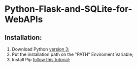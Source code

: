 # Python-Flask-and-SQLite-for-WebAPIs

## Installation:
1. Download Python [version 3](https://www.python.org/downloads/);
2. Put the installation path on the "PATH" Enviroment Variable;
3. Install Pip [follow this tutorial](https://www.youtube.com/watch?v=zPMr0lEMqpo);
